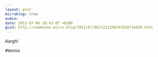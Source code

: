 ```yaml
---
layout: post
microblog: true
audio: 
date: 2012-07-06 18:43:07 +0100
guid: http://samdeane.micro.blog/2012/07/06/t221298241910734850.html
---
```

Aargh!

#tennis
